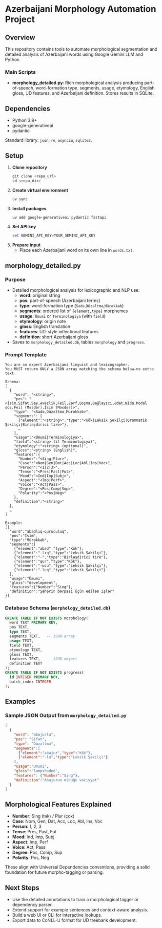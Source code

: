 # Azerbaijani Morphology Automation Project

## Overview

This repository contains tools to automate morphological segmentation and detailed analysis of Azerbaijani words using Google Gemini LLM and Python.

### Main Scripts

- **morphology_detailed.py**: Rich morphological analysis producing part-of-speech, word-formation type, segments, usage, etymology, English gloss, UD features, and Azerbaijani definition. Stores results in SQLite.

## Dependencies

- Python 3.8+
- google-generativeai
- pydantic

Standard library: `json`, `re`, `asyncio`, `sqlite3`.

## Setup

1. **Clone repository**
   ```powershell
   git clone <repo_url>
   cd <repo_dir>
   ```
2. **Create virtual environment**
   ```powershell
   uv sync
   ```
3. **Install packages**
   ```powershell
   uv add google-generativeai pydantic fastapi
   ```
4. **Set API key**
   ```powershell
   set GEMINI_API_KEY=YOUR_GEMINI_API_KEY
   ```
5. **Prepare input**
   - Place each Azerbaijani word on its own line in `words.txt`.


## morphology_detailed.py

### Purpose

- Detailed morphological analysis for lexicographic and NLP use:
  - **word**: original string
  - **pos**: part-of-speech (Azerbaijani terms)
  - **type**: word-formation type (`Sadə`,`Düzəltmə`,`Mürəkkəb`)
  - **segments**: ordered list of `{element,type}` morphemes
  - **usage**: `Ümumi` or `Terminologiya` (with `field`)
  - **etymology**: origin note
  - **gloss**: English translation
  - **features**: UD-style inflectional features
  - **definition**: short Azerbaijani gloss
- Saves to `morphology_detailed.db`, tables `morphology` and `progress`.

### Prompt Template

```text
You are an expert Azerbaijani linguist and lexicographer.
You MUST return ONLY a JSON array matching the schema below—no extra text.

Schema:
[
  {
    "word": "<string>",
    "pos": "<İsim,Sifət,Say,Əvəzlik,Feil,Zərf,Qoşma,Bağlayıcı,Ədat,Nida,Modal söz,Feil (Məsdər),İsim (Məsdər)>",
    "type": "<Sadə,Düzəltmə,Mürəkkəb>",
    "segments": [
      {"element":"<string>","type":"<Kök|Leksik Şəkilçi|Qrammatik Şəkilçi|Birləşdirici tire>"},
      …
    ],
    "usage":"<Ümumi|Terminologiya>",
    "field":"<string> (if Terminologiya)",
    "etymology":"<string> (optional)",
    "gloss":"<string> (English)",
    "features":{
      "Number":"<Sing|Plur>",
      "Case":"<Nom|Gen|Dat|Acc|Loc|Abl|Ins|Voc>",
      "Person":"<1|2|3>",
      "Tense":"<Pres|Past|Fut>",
      "Mood":"<Ind|Imp|Subj>",
      "Aspect":"<Imp|Perf>",
      "Voice":"<Act|Pass>",
      "Degree":"<Pos|Comp|Sup>",
      "Polarity":"<Pos|Neg>"
    },
    "definition":"<string>"
  },
  …
]

Example:
[{
  "word":"abadlıq-quruculuq",
  "pos":"İsim",
  "type":"Mürəkkəb",
  "segments":[
    {"element":"abad","type":"Kök"},
    {"element":"-lıq","type":"Leksik Şəkilçi"},
    {"element":"-","type":"Birləşdirici tire"},
    {"element":"qur","type":"Kök"},
    {"element":"-ucu","type":"Leksik Şəkilçi"},
    {"element":"-luq","type":"Leksik Şəkilçi"}
  ],
  "usage":"Ümumi",
  "gloss":"development",
  "features":{"Number":"Sing"},
  "definition":"Şəhərin bərpası üçün edilən işlər"
}]
```

### Database Schema (`morphology_detailed.db`)

```sql
CREATE TABLE IF NOT EXISTS morphology(
  word TEXT PRIMARY KEY,
  pos TEXT,
  type TEXT,
  segments TEXT,   -- JSON array
  usage TEXT,
  field TEXT,
  etymology TEXT,
  gloss TEXT,
  features TEXT,   -- JSON object
  definition TEXT
);
CREATE TABLE IF NOT EXISTS progress(
  id INTEGER PRIMARY KEY,
  batch_index INTEGER
);
```

## Examples

### Sample JSON Output from `morphology_detailed.py`

```json
[
  {
    "word": "abajurlu",
    "pos": "Sifət",
    "type": "Düzəltmə",
    "segments":[
      {"element":"abajur","type":"Kök"},
      {"element":"-lu","type":"Leksik Şəkilçi"}
    ],
    "usage":"Ümumi",
    "gloss":"lampshaded",
    "features": {"Number":"Sing"},
    "definition":"Abajurun olduğu vəziyyət"
  }
]
```

## Morphological Features Explained

- **Number**: Sing (tək) / Plur (çox)
- **Case**: Nom, Gen, Dat, Acc, Loc, Abl, Ins, Voc
- **Person**: 1, 2, 3
- **Tense**: Pres, Past, Fut
- **Mood**: Ind, Imp, Subj
- **Aspect**: Imp, Perf
- **Voice**: Act, Pass
- **Degree**: Pos, Comp, Sup
- **Polarity**: Pos, Neg

These align with Universal Dependencies conventions, providing a solid foundation for future morpho-tagging or parsing.

## Next Steps

- Use the detailed annotations to train a morphological tagger or dependency parser.
- Extend support for example sentences and context-aware analysis.
- Build a web UI or CLI for interactive lookups.
- Export data to CoNLL-U format for UD treebank development.
